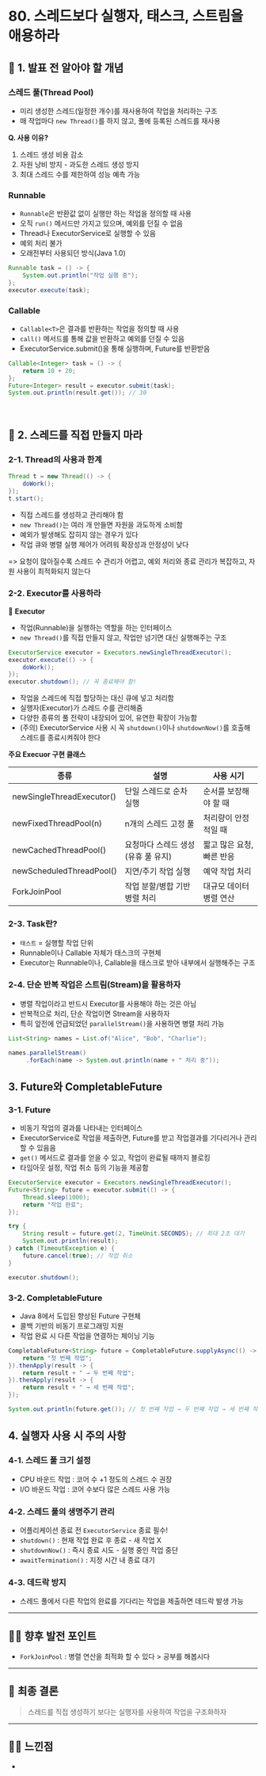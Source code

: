 # 80. 스레드보다 실행자, 태스크, 스트림을 애용하라

## 📌 1. 발표 전 알아야 할 개념

### 스레드 풀(Thread Pool)

- 미리 생성한 스레드(일정한 개수)를 재사용하여 작업을 처리하는 구조
- 매 작업마다 `new Thread()`를 하지 않고, 풀에 등록된 스레드를 재사용

<b> Q. 사용 이유? </b>

1. 스레드 생성 비용 감소
2. 자원 낭비 방지 - 과도한 스레드 생성 방지
3. 최대 스레드 수를 제한하여 성능 예측 가능

### Runnable

- `Runnable`은 반환값 없이 실행만 하는 작업을 정의할 때 사용
- 오직 `run()` 메서드만 가지고 있으며, 예외를 던질 수 없음
- Thread나 ExecutorService로 실행할 수 있음
- 예외 처리 불가
- 오래전부터 사용되던 방식(Java 1.0)

```java
Runnable task = () -> {
    System.out.println("작업 실행 중");
};
executor.execute(task);
```

### Callable

- `Callable<T>`은 결과를 반환하는 작업을 정의할 때 사용
- `call()` 메서드를 통해 값을 반환하고 예외를 던질 수 있음
- ExecutorService.submit()을 통해 실행하며, Future<T>를 반환받음

```java
Callable<Integer> task = () -> {
    return 10 + 20;
};
Future<Integer> result = executor.submit(task);
System.out.println(result.get()); // 30
```

<br>

## 📕 2. 스레드를 직접 만들지 마라

### 2-1. Thread의 사용과 한계

```java
Thread t = new Thread(() -> {
    doWork();
});
t.start();
```

- 직접 스레드를 생성하고 관리해야 함
- `new Thread()`는 여러 개 만들면 자원을 과도하게 소비함
- 예외가 발생해도 잡히지 않는 경우가 있다
- 작업 큐와 병렬 실행 제어가 어려워 확장성과 안정성이 낮다

=> 요청이 많아질수록 스레드 수 관리가 어렵고, 예외 처리와 종료 관리가 복잡하고, 자원 사용이 최적화되지 않는다

### 2-2. Executor를 사용하라

🔧 <b> Executor </b>

- 작업(Runnable)을 실행하는 역할을 하는 인터페이스
- `new Thread()`를 직접 만들지 않고, 작업만 넘기면 대신 실행해주는 구조

```java
ExecutorService executor = Executors.newSingleThreadExecutor();
executor.execute(() -> {
    doWork();
});
executor.shutdown(); // 꼭 종료해야 함!
```

- 작업을 스레드에 직접 할당하는 대신 큐에 넣고 처리함
- 실행자(Executor)가 스레드 수를 관리해줌
- 다양한 종류의 풀 전략이 내장되어 있어, 유연한 확장이 가능함
- (주의) ExecutorService 사용 시 꼭 `shutdown()`이나 `shutdownNow()`를 호출해 스레드를 종료시켜줘야 한다

<b> 주요 Execuor 구현 클래스 </b>

| 종류                      | 설명                                | 사용 시기                 |
| ------------------------- | ----------------------------------- | ------------------------- |
| newSingleThreadExecutor() | 단일 스레드로 순차 실행             | 순서를 보장해야 할 때     |
| newFixedThreadPool(n)     | n개의 스레드 고정 풀                | 처리량이 안정적일 때      |
| newCachedThreadPool()     | 요청마다 스레드 생성 (유휴 풀 유지) | 짧고 많은 요청, 빠른 반응 |
| newScheduledThreadPool()  | 지연/주기 작업 실행                 | 예약 작업 처리            |
| ForkJoinPool              | 작업 분할/병합 기반 병렬 처리       | 대규모 데이터 병렬 연산   |

### 2-3. Task란?

- `태스트` = 실행할 작업 단위
- Runnable이나 Callable 자체가 태스크의 구현체
- Executor는 Runnable이나, Callable을 태스크로 받아 내부에서 실행해주는 구조

### 2-4. 단순 반복 작업은 스트림(Stream)을 활용하자

- 병렬 작업이라고 반드시 Executor를 사용해야 하는 것은 아님
- 반복적으로 처리, 단순 작업이면 Stream을 사용하자
- 특히 앞전에 언급되었던 `parallelStream()`을 사용하면 병렬 처리 가능

```java
List<String> names = List.of("Alice", "Bob", "Charlie");

names.parallelStream()
     .forEach(name -> System.out.println(name + " 처리 중"));
```

## 3. Future와 CompletableFuture

### 3-1. Future

- 비동기 작업의 결과를 나타내는 인터페이스
- ExecutorService로 작업을 제출하면, Future를 받고 작업결과를 기다리거나 관리할 수 있음음
- `get()` 메서드로 결과를 얻을 수 있고, 작업이 완료될 때까지 블로킹
- 타임아웃 설정, 작업 취소 등의 기능을 제공함

```java
ExecutorService executor = Executors.newSingleThreadExecutor();
Future<String> future = executor.submit(() -> {
    Thread.sleep(1000);
    return "작업 완료";
});

try {
    String result = future.get(2, TimeUnit.SECONDS); // 최대 2초 대기
    System.out.println(result);
} catch (TimeoutException e) {
    future.cancel(true); // 작업 취소
}

executor.shutdown();
```

### 3-2. CompletableFuture

- Java 8에서 도입된 향상된 Future 구현체
- 콜백 기반의 비동기 프로그래밍 지원
- 작업 완료 시 다른 작업을 연결하는 체이닝 기능

```java
CompletableFuture<String> future = CompletableFuture.supplyAsync(() -> {
    return "첫 번째 작업";
}).thenApply(result -> {
    return result + " → 두 번째 작업";
}).thenApply(result -> {
    return result + " → 세 번째 작업";
});

System.out.println(future.get()); // 첫 번째 작업 → 두 번째 작업 → 세 번째 작업
```

## 4. 실행자 사용 시 주의 사항

### 4-1. 스레드 풀 크기 설정

- CPU 바운드 작업 : 코어 수 +1 정도의 스레드 수 권장
- I/O 바운드 작업 : 코어 수보다 많은 스레드 사용 가능

### 4-2. 스레드 풀의 생명주기 관리

- 어플리케이션 종료 전 `ExecutorService` 종료 필수!
- `shutdown()` : 현재 작업 완료 후 종료 - 새 작업 X
- `shutdownNow()` : 즉시 종료 시도 - 실행 중인 작업 중단
- `awaitTermination()` : 지정 시간 내 종료 대기

### 4-3. 데드락 방지

- 스레드 풀에서 다른 작업의 완료를 기다리는 작업을 제출하면 데드락 발생 가능

---

## 👍🏼 향후 발전 포인트

- `ForkJoinPool` : 병렬 연산을 최적화 할 수 있다 > 공부를 해봅시다

---

## 🤖 최종 결론

> 스레드를 직접 생성하기 보다는 실행자를 사용하여 작업을 구조화하자

---

## 😶‍🌫️ 느낀점

-
